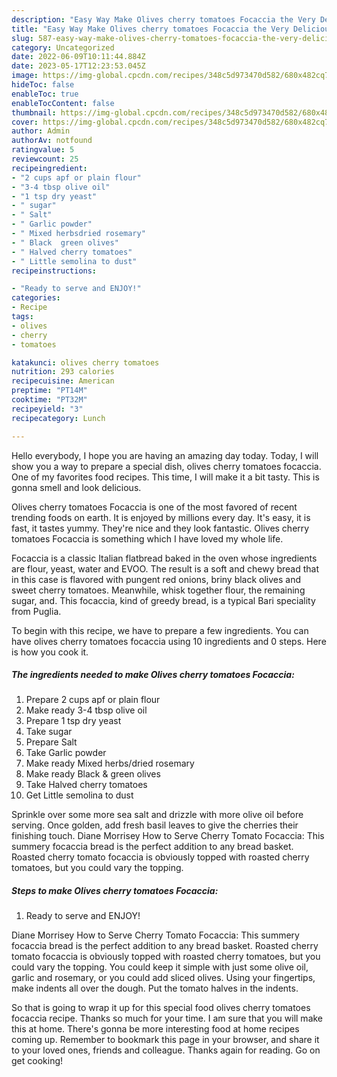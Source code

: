 ```yaml
---
description: "Easy Way Make Olives cherry tomatoes Focaccia the Very Delicious"
title: "Easy Way Make Olives cherry tomatoes Focaccia the Very Delicious"
slug: 587-easy-way-make-olives-cherry-tomatoes-focaccia-the-very-delicious
category: Uncategorized
date: 2022-06-09T10:11:44.884Z
date: 2023-05-17T12:23:53.045Z
image: https://img-global.cpcdn.com/recipes/348c5d973470d582/680x482cq70/olives-cherry-tomatoes-focaccia-recipe-main-photo.jpg
hideToc: false
enableToc: true
enableTocContent: false
thumbnail: https://img-global.cpcdn.com/recipes/348c5d973470d582/680x482cq70/olives-cherry-tomatoes-focaccia-recipe-main-photo.jpg
cover: https://img-global.cpcdn.com/recipes/348c5d973470d582/680x482cq70/olives-cherry-tomatoes-focaccia-recipe-main-photo.jpg
author: Admin
authorAv: notfound
ratingvalue: 5
reviewcount: 25
recipeingredient:
- "2 cups apf or plain flour"
- "3-4 tbsp olive oil"
- "1 tsp dry yeast"
- " sugar"
- " Salt"
- " Garlic powder"
- " Mixed herbsdried rosemary"
- " Black  green olives"
- " Halved cherry tomatoes"
- " Little semolina to dust"
recipeinstructions:

- "Ready to serve and ENJOY!"
categories:
- Recipe
tags:
- olives
- cherry
- tomatoes

katakunci: olives cherry tomatoes 
nutrition: 293 calories
recipecuisine: American
preptime: "PT14M"
cooktime: "PT32M"
recipeyield: "3"
recipecategory: Lunch

---
```



Hello everybody, I hope you are having an amazing day today. Today, I will show you a way to prepare a special dish, olives cherry tomatoes focaccia. One of my favorites food recipes. This time, I will make it a bit tasty. This is gonna smell and look delicious.

Olives cherry tomatoes Focaccia is one of the most favored of recent trending foods on earth. It is enjoyed by millions every day. It's easy, it is fast, it tastes yummy. They're nice and they look fantastic. Olives cherry tomatoes Focaccia is something which I have loved my whole life.

Focaccia is a classic Italian flatbread baked in the oven whose ingredients are flour, yeast, water and EVOO. The result is a soft and chewy bread that in this case is flavored with pungent red onions, briny black olives and sweet cherry tomatoes. Meanwhile, whisk together flour, the remaining sugar, and. This focaccia, kind of greedy bread, is a typical Bari speciality from Puglia.


To begin with this recipe, we have to prepare a few ingredients. You can have olives cherry tomatoes focaccia using 10 ingredients and 0 steps. Here is how you cook it.

<!--inarticleads1-->

##### The ingredients needed to make Olives cherry tomatoes Focaccia:

1. Prepare 2 cups apf or plain flour
1. Make ready 3-4 tbsp olive oil
1. Prepare 1 tsp dry yeast
1. Take  sugar
1. Prepare  Salt
1. Take  Garlic powder
1. Make ready  Mixed herbs/dried rosemary
1. Make ready  Black &amp; green olives
1. Take  Halved cherry tomatoes
1. Get  Little semolina to dust


Sprinkle over some more sea salt and drizzle with more olive oil before serving. Once golden, add fresh basil leaves to give the cherries their finishing touch. Diane Morrisey How to Serve Cherry Tomato Focaccia: This summery focaccia bread is the perfect addition to any bread basket. Roasted cherry tomato focaccia is obviously topped with roasted cherry tomatoes, but you could vary the topping. 

<!--inarticleads2-->

##### Steps to make Olives cherry tomatoes Focaccia:


1. Ready to serve and ENJOY!

Diane Morrisey How to Serve Cherry Tomato Focaccia: This summery focaccia bread is the perfect addition to any bread basket. Roasted cherry tomato focaccia is obviously topped with roasted cherry tomatoes, but you could vary the topping. You could keep it simple with just some olive oil, garlic and rosemary, or you could add sliced olives. Using your fingertips, make indents all over the dough. Put the tomato halves in the indents. 

So that is going to wrap it up for this special food olives cherry tomatoes focaccia recipe. Thanks so much for your time. I am sure that you will make this at home. There's gonna be more interesting food at home recipes coming up. Remember to bookmark this page in your browser, and share it to your loved ones, friends and colleague. Thanks again for reading. Go on get cooking!

